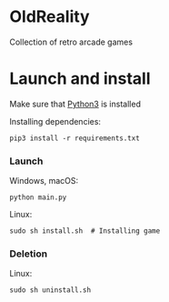 # OldReality
Collection of retro arcade games

# Launch and install

Make sure that [Python3](https://python.org) is installed

Installing dependencies:
```
pip3 install -r requirements.txt
```

### Launch

Windows, macOS:
```
python main.py
```

Linux:

```
sudo sh install.sh  # Installing game
```

### Deletion

Linux:

```
sudo sh uninstall.sh
```
